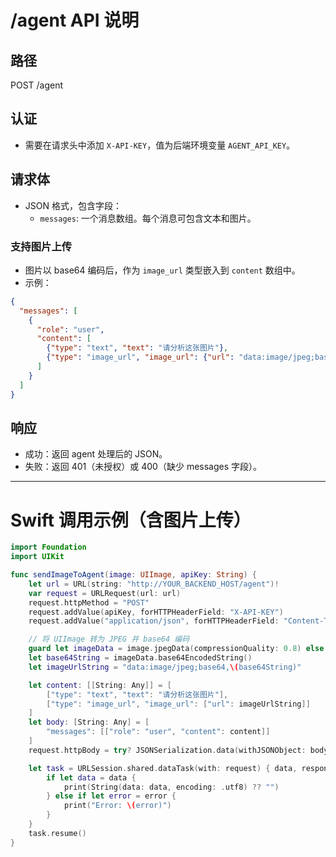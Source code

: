 # /agent API 说明

## 路径
POST /agent

## 认证
- 需要在请求头中添加 `X-API-KEY`，值为后端环境变量 `AGENT_API_KEY`。

## 请求体
- JSON 格式，包含字段：
  - `messages`: 一个消息数组。每个消息可包含文本和图片。

### 支持图片上传
- 图片以 base64 编码后，作为 `image_url` 类型嵌入到 `content` 数组中。
- 示例：

```json
{
  "messages": [
    {
      "role": "user",
      "content": [
        {"type": "text", "text": "请分析这张图片"},
        {"type": "image_url", "image_url": {"url": "data:image/jpeg;base64,BASE64_IMAGE_STRING"}}
      ]
    }
  ]
}
```


## 响应
- 成功：返回 agent 处理后的 JSON。
- 失败：返回 401（未授权）或 400（缺少 messages 字段）。

---

# Swift 调用示例（含图片上传）

```swift
import Foundation
import UIKit

func sendImageToAgent(image: UIImage, apiKey: String) {
    let url = URL(string: "http://YOUR_BACKEND_HOST/agent")!
    var request = URLRequest(url: url)
    request.httpMethod = "POST"
    request.addValue(apiKey, forHTTPHeaderField: "X-API-KEY")
    request.addValue("application/json", forHTTPHeaderField: "Content-Type")

    // 将 UIImage 转为 JPEG 并 base64 编码
    guard let imageData = image.jpegData(compressionQuality: 0.8) else { return }
    let base64String = imageData.base64EncodedString()
    let imageUrlString = "data:image/jpeg;base64,\(base64String)"

    let content: [[String: Any]] = [
        ["type": "text", "text": "请分析这张图片"],
        ["type": "image_url", "image_url": ["url": imageUrlString]]
    ]
    let body: [String: Any] = [
        "messages": [["role": "user", "content": content]]
    ]
    request.httpBody = try? JSONSerialization.data(withJSONObject: body)

    let task = URLSession.shared.dataTask(with: request) { data, response, error in
        if let data = data {
            print(String(data: data, encoding: .utf8) ?? "")
        } else if let error = error {
            print("Error: \(error)")
        }
    }
    task.resume()
}
``` 